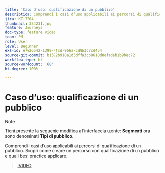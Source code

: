 ```yaml
---
title: 'Caso d’uso: qualificazione di un pubblico'
description: Comprendi i casi d’uso applicabili ai percorsi di qualificazione di un pubblico. Scopri come creare un percorso con qualificazione di un pubblico e quali best practice applicare.
jira: KT-7704
thumbnail: 334231.jpg
feature: Journeys
doc-type: feature video
team: PM
role: User
level: Beginner
exl-id: e7626542-1399-4fcd-966a-cd9b3c7cd454
source-git-commit: b1572b918a1d5dffa3cb8618d8efedeb1b9bec72
workflow-type: ht
source-wordcount: '68'
ht-degree: 100%

---
```


# Caso d’uso: qualificazione di un pubblico

>[!NOTE]
>Tieni presente la seguente modifica all’interfaccia utente: **Segmenti** ora sono denominati **Tipi di pubblico**.

Comprendi i casi d’uso applicabili ai percorsi di qualificazione di un pubblico. Scopri come creare un percorso con qualificazione di un pubblico e quali best practice applicare.

>[!VIDEO](https://video.tv.adobe.com/v/334231?quality=12&learn=on)
